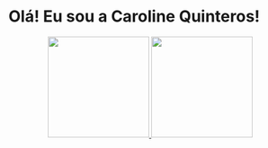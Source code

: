 # Olá! Eu sou a Caroline Quinteros! 



<div align="center">
  <a href="https://github.com/QuinterosCaroline">
  <img height="180em" src="https://github-readme-stats.vercel.app/api?username=quinteroscaroline&show_icons=true&theme=dark&include_all_commits=true&count_private=true"/>
  <img height="180em" src="https://github-readme-stats.vercel.app/api/top-langs/?username=QuinterosCaroline&layout=compact&langs_count=7&theme=dark"/>
</div>
